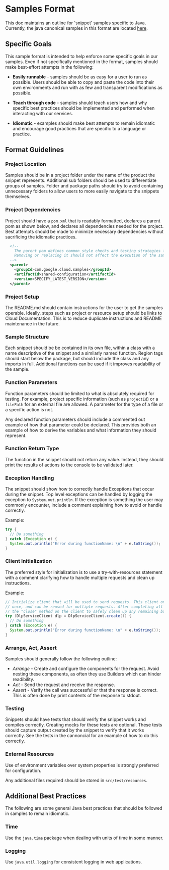 # Samples Format

This doc maintains an outline for 'snippet' samples specific to Java. Currently, the java canonical
samples in this format are located 
[here](https://github.com/GoogleCloudPlatform/java-docs-samples/tree/master/dlp/src/main/java/dlp/snippets).


## Specific Goals
This sample format is intended to help enforce some specific goals in our samples. Even if not 
specifically mentioned in the format, samples should make best-effort attempts in the following:

* __Easily runnable__ - samples should be as easy for a user to run as possible. Users should be 
  able to copy and paste the code into their own environments and run with as few and transparent 
  modifications as possible.  
  
* __Teach through code__ - samples should teach users how and why specific best practices should
  be implemented and performed when interacting with our services.
  
* __Idiomatic__ - examples should make best attempts to remain idiomatic and encourage good 
  practices that are specific to a language or practice. 

## Format Guidelines

### Project Location
Samples should be in a project folder under the name of the product the snippet represents. 
  Additional sub folders should be used to differentiate groups of samples. Folder and package paths
  should try to avoid containing unnecessary folders to allow users to more easily navigate to the
  snippets themselves. 
  
### Project Dependencies
Project should have a `pom.xml` that is readably formatted, declares a parent pom as shown below,
 and declares all dependencies needed for the project. Best attempts should be made to minimize
 necessary dependencies without sacrificing the idiomatic practices. 

```xml
  <!--
    The parent pom defines common style checks and testing strategies for our samples.
    Removing or replacing it should not affect the execution of the samples in anyway.
  -->
  <parent>
    <groupId>com.google.cloud.samples</groupId>
    <artifactId>shared-configuration</artifactId>
    <version>SPECIFY_LATEST_VERSION</version>
  </parent>
```

### Project Setup
The README.md should contain instructions for the user to get the samples operable. Ideally, steps
  such as project or resource setup should be links to Cloud Documentation. This is to reduce 
  duplicate instructions and README maintenance in the future. 

### Sample Structure
Each snippet should be be contained in its own file, within a class with a name descriptive of 
  the snippet and a similarly named function. Region tags should start below the package, but should
  include the class and any imports in full. Additional functions can be used if it improves 
  readability of the sample.
  
### Function Parameters
Function parameters should be limited to what is absolutely required for testing. For example, 
 project specific information (such as `projectId`) or a `filePath` for an external file are 
 allowed. A parameter for the type of a file or a specific action is not.
 
Any declared function parameters should include a commented out example of how that parameter could
 be declared. This provides both an example of how to derive the variables and what information they 
 should represent. 
 
### Function Return Type
The function in the snippet should not return any value. Instead, they should print the results of
 actions to the console to be validated later. 
 
### Exception Handling
The snippet should show how to correctly handle Exceptions that occur during the snippet. Top level 
 exceptions can be handled by logging the exception to `System.out.println`. If the exception is 
 something the user may commonly encounter, include a comment explaining how to avoid or handle 
 correctly.

Example:
```java
try {
  // Do something
} catch (Exception e) {
  System.out.println("Error during functionName: \n" + e.toString());
}
```

### Client Initialization
The preferred style for initialization is to use a try-with-resources statement with a comment 
clarifying how to handle multiple requests and clean up instructions. 

Example:
```java
// Initialize client that will be used to send requests. This client only needs to be created
// once, and can be reused for multiple requests. After completing all of your requests, call
// the "close" method on the client to safely clean up any remaining background resources.
try (DlpServiceClient dlp = DlpServiceClient.create()) {
  // Do something
} catch (Exception e) {
  System.out.println("Error during functionName: \n" + e.toString());
}
```

### Arrange, Act, Assert
Samples should generally follow the following outline: 
* _Arrange_ - Create and configure the components for the request. Avoid nesting these components,
 as often they use Builders which can hinder readibility. 
* _Act_ - Send the request and receive the response.
* _Assert_ - Verify the call was successful or that the response is correct. This is often done by
 print contents of the response to stdout. 

### Testing
Snippets should have tests that should verify the snippet works and compiles correctly. Creating 
 mocks for these tests are optional. These tests should capture output created by the snippet to 
 verify that it works correctly. See the tests in the cannoncial for an example of how to do this
 correctly. 

### External Resources
Use of environment variables over system properties is strongly preferred for configuration. 

Any additional files required should be stored in `src/test/resources`.

## Additional Best Practices 

The following are some general Java best practices that should be followed in samples to remain
idiomatic. 

### Time
Use the `java.time` package when dealing with units of time in some manner. 

### Logging
Use `java.util.logging` for consistent logging in web applications. 